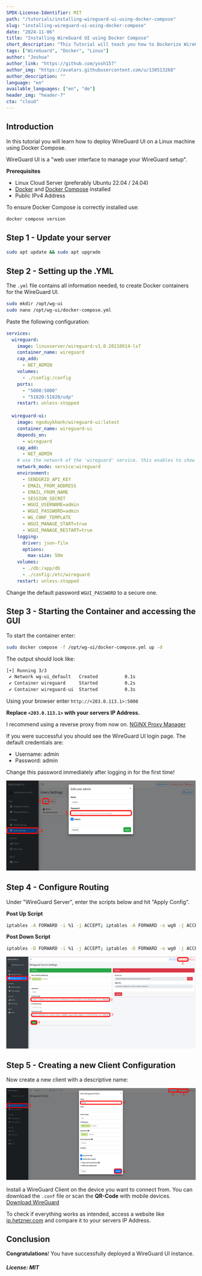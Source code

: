 ```yaml
---
SPDX-License-Identifier: MIT
path: "/tutorials/installing-wireguard-ui-using-docker-compose"
slug: "installing-wireguard-ui-using-docker-compose"
date: "2024-11-06"
title: "Installing WireGuard UI using Docker Compose"
short_description: "This Tutorial will teach you how to Dockerize WireGuard UI."
tags: ["WireGuard", "Docker", "Linux"]
author: "Joshua"
author_link: "https://github.com/yosh157"
author_img: "https://avatars.githubusercontent.com/u/138513268"
author_description: ""
language: "en"
available_languages: ["en", "de"]
header_img: "header-7"
cta: "cloud"
---
```


## Introduction

In this tutorial you will learn how to deploy WireGuard UI on a Linux machine using Docker Compose.

WireGuard UI is a "web user interface to manage your WireGuard setup".

**Prerequisites**

- Linux Cloud Server (preferably Ubuntu 22.04 / 24.04)
- [Docker](https://docs.docker.com/engine/install/ubuntu/) and [Docker Compose](https://docs.docker.com/compose/install/linux/) installed
- Public IPv4 Address

To ensure Docker Compose is correctly installed use:

```bash
docker compose version
```

## Step 1 - Update your server

```bash
sudo apt update && sudo apt upgrade
```

## Step 2 - Setting up the .YML

The `.yml` file contains all information needed, 
to create Docker containers for the WireGuard UI.

```bash
sudo mkdir /opt/wg-ui
sudo nano /opt/wg-ui/docker-compose.yml
```

Paste the following configuration:

```yaml
services:
  wireguard:
    image: linuxserver/wireguard:v1.0.20210914-ls7
    container_name: wireguard
    cap_add:
      - NET_ADMIN
    volumes:
      - ./config:/config
    ports:
      - "5000:5000"
      - "51820:51820/udp"
    restart: unless-stopped

  wireguard-ui:
    image: ngoduykhanh/wireguard-ui:latest
    container_name: wireguard-ui
    depends_on:
      - wireguard
    cap_add:
      - NET_ADMIN
    # use the network of the 'wireguard' service. this enables to show active clients in the status page
    network_mode: service:wireguard
    environment:
      - SENDGRID_API_KEY
      - EMAIL_FROM_ADDRESS
      - EMAIL_FROM_NAME
      - SESSION_SECRET
      - WGUI_USERNAME=admin
      - WGUI_PASSWORD=admin
      - WG_CONF_TEMPLATE
      - WGUI_MANAGE_START=true
      - WGUI_MANAGE_RESTART=true
    logging:
      driver: json-file
      options:
        max-size: 50m
    volumes:
      - ./db:/app/db
      - ./config:/etc/wireguard
    restart: unless-stopped
```

Change the default password `WGUI_PASSWORD` to a secure one.

## Step 3 - Starting the Container and accessing the GUI

To start the container enter:

```bash
sudo docker compose -f /opt/wg-ui/docker-compose.yml up -d
```

The output should look like:

```bash
[+] Running 3/3
 ✔ Network wg-ui_default   Created          0.1s
 ✔ Container wireguard     Started          0.2s
 ✔ Container wireguard-ui  Started          0.3s
```

Using your browser enter `http://<203.0.113.1>:5000`

**Replace `<203.0.113.1>` with your servers IP Address.**

I recommend using a reverse proxy from now on.
[NGINX Proxy Manager](https://community.hetzner.com/tutorials/installing-nginx-proxy-manager)

If you were successful you should see the WireGuard UI login page. The default credentials are:
 
- Username: admin
- Password: admin

Change this password immediately after logging in for the first time!

![password.png](images/password.png)

## Step 4 - Configure Routing

Under "WireGuard Server", enter the scripts below and hit "Apply Config".

**Post Up Script**
```bash
iptables -A FORWARD -i %1 -j ACCEPT; iptables -A FORWARD -o wg0 -j ACCEPT; iptables -t nat -A POSTROUTING -o eth+ -j MASQUERADE
```

**Post Down Script**
```bash
iptables -D FORWARD -i %1 -j ACCEPT; iptables -D FORWARD -o wg0 -j ACCEPT; iptables -t nat -D POSTROUTING -o eth+ -j MASQUERADE
```

![routing.png](images/routing.png)

## Step 5 - Creating a new Client Configuration

Now create a new client with a descriptive name:

![client.png](images/client.png)

Install a WireGuard Client on the device you want to connect from. You can download the `.conf` file or scan the **QR-Code** with mobile devices. [Download WireGuard](https://www.wireguard.com/install/)

To check if everything works as intended, access a website like [ip.hetzner.com](https://ip.hetzner.com/) and compare it to your servers IP Address.

## Conclusion

**Congratulations**! You have successfully deployed a WireGuard UI instance.

##### License: MIT

<!--

Contributor's Certificate of Origin

By making a contribution to this project, I certify that:

(a) The contribution was created in whole or in part by me and I have
    the right to submit it under the license indicated in the file; or

(b) The contribution is based upon previous work that, to the best of my
    knowledge, is covered under an appropriate license and I have the
    right under that license to submit that work with modifications,
    whether created in whole or in part by me, under the same license
    (unless I am permitted to submit under a different license), as
    indicated in the file; or

(c) The contribution was provided directly to me by some other person
    who certified (a), (b) or (c) and I have not modified it.

(d) I understand and agree that this project and the contribution are
    public and that a record of the contribution (including all personal
    information I submit with it, including my sign-off) is maintained
    indefinitely and may be redistributed consistent with this project
    or the license(s) involved.

Signed-off-by: Joshua Hoffmann benjoeman.jh@gmail.com

-->
